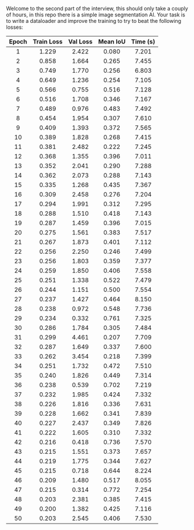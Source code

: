 Welcome to the second part of the interview, this should only take a couply of hours, in this repo there is a simple image segmentation AI. Your task is to write a dataloader and improve the training to try to beat the following losses:

| Epoch | Train Loss | Val Loss  | Mean IoU | Time (s) |
|:-----:|:----------:|:---------:|:--------:|:--------:|
|   1   |   1.229   |   2.422   |  0.080   |  7.201   |
|   2   |   0.858   |   1.664   |  0.265   |  7.455   |
|   3   |   0.749   |   1.770   |  0.256   |  6.803   |
|   4   |   0.649   |   1.236   |  0.254   |  7.105   |
|   5   |   0.566   |   0.755   |  0.516   |  7.128   |
|   6   |   0.516   |   1.708   |  0.346   |  7.167   |
|   7   |   0.489   |   0.976   |  0.483   |  7.492   |
|   8   |   0.454   |   1.954   |  0.307   |  7.610   |
|   9   |   0.409   |   1.393   |  0.372   |  7.565   |
|  10   |   0.389   |   1.828   |  0.268   |  7.415   |
|  11   |   0.381   |   2.482   |  0.222   |  7.245   |
|  12   |   0.368   |   1.355   |  0.396   |  7.011   |
|  13   |   0.352   |   2.041   |  0.290   |  7.288   |
|  14   |   0.362   |   2.073   |  0.288   |  7.143   |
|  15   |   0.335   |   1.268   |  0.435   |  7.367   |
|  16   |   0.309   |   2.458   |  0.276   |  7.204   |
|  17   |   0.294   |   1.991   |  0.312   |  7.295   |
|  18   |   0.288   |   1.510   |  0.418   |  7.143   |
|  19   |   0.287   |   1.459   |  0.396   |  7.015   |
|  20   |   0.275   |   1.561   |  0.383   |  7.517   |
|  21   |   0.267   |   1.873   |  0.401   |  7.112   |
|  22   |   0.256   |   2.250   |  0.246   |  7.499   |
|  23   |   0.256   |   1.803   |  0.359   |  7.377   |
|  24   |   0.259   |   1.850   |  0.406   |  7.558   |
|  25   |   0.251   |   1.338   |  0.522   |  7.479   |
|  26   |   0.244   |   1.151   |  0.500   |  7.554   |
|  27   |   0.237   |   1.427   |  0.464   |  8.150   |
|  28   |   0.238   |   0.972   |  0.548   |  7.736   |
|  29   |   0.234   |   0.332   |  0.761   |  7.325   |
|  30   |   0.286   |   1.784   |  0.305   |  7.484   |
|  31   |   0.299   |   4.461   |  0.207   |  7.709   |
|  32   |   0.287   |   1.649   |  0.337   |  7.600   |
|  33   |   0.262   |   3.454   |  0.218   |  7.399   |
|  34   |   0.251   |   1.732   |  0.472   |  7.510   |
|  35   |   0.240   |   1.826   |  0.449   |  7.314   |
|  36   |   0.238   |   0.539   |  0.702   |  7.219   |
|  37   |   0.232   |   1.985   |  0.424   |  7.332   |
|  38   |   0.226   |   1.816   |  0.336   |  7.631   |
|  39   |   0.228   |   1.662   |  0.341   |  7.839   |
|  40   |   0.227   |   2.437   |  0.349   |  7.826   |
|  41   |   0.222   |   1.605   |  0.310   |  7.332   |
|  42   |   0.216   |   0.418   |  0.736   |  7.570   |
|  43   |   0.215   |   1.551   |  0.373   |  7.657   |
|  44   |   0.219   |   1.775   |  0.344   |  7.627   |
|  45   |   0.215   |   0.718   |  0.644   |  8.224   |
|  46   |   0.209   |   1.480   |  0.517   |  8.055   |
|  47   |   0.215   |   0.314   |  0.772   |  7.254   |
|  48   |   0.203   |   2.381   |  0.385   |  7.415   |
|  49   |   0.200   |   1.382   |  0.425   |  7.116   |
|  50   |   0.203   |   2.545   |  0.406   |  7.530   |